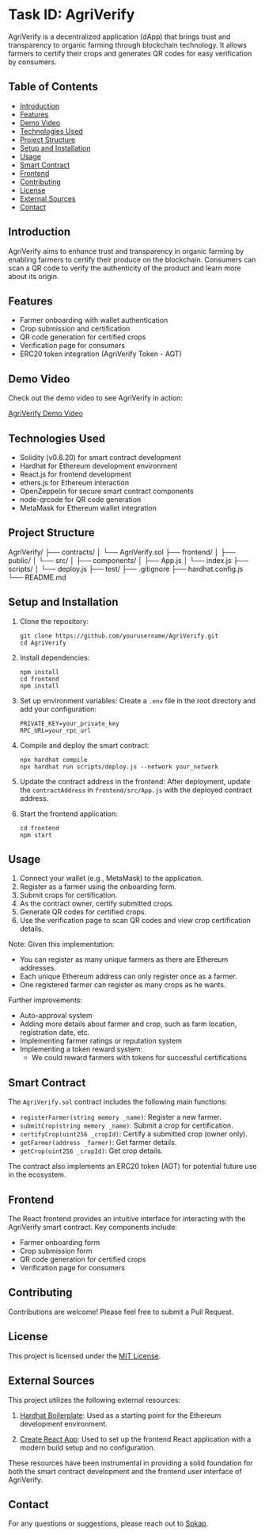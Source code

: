 # Task ID: AgriVerify

AgriVerify is a decentralized application (dApp) that brings trust and transparency to organic farming through blockchain technology. It allows farmers to certify their crops and generates QR codes for easy verification by consumers.

## Table of Contents

- [Introduction](#introduction)
- [Features](#features)
- [Demo Video](#demo-video)
- [Technologies Used](#technologies-used)
- [Project Structure](#project-structure)
- [Setup and Installation](#setup-and-installation)
- [Usage](#usage)
- [Smart Contract](#smart-contract)
- [Frontend](#frontend)
- [Contributing](#contributing)
- [License](#license)
- [External Sources](#external-sources)
- [Contact](#contact)

## Introduction

AgriVerify aims to enhance trust and transparency in organic farming by enabling farmers to certify their produce on the blockchain. Consumers can scan a QR code to verify the authenticity of the product and learn more about its origin.

## Features

- Farmer onboarding with wallet authentication
- Crop submission and certification
- QR code generation for certified crops
- Verification page for consumers
- ERC20 token integration (AgriVerify Token - AGT)

## Demo Video

Check out the demo video to see AgriVerify in action:

[AgriVerify Demo Video](https://drive.google.com/file/d/17Cr-LZUm7JCrtxDwX89pZ2UzlVGzDC7H/view?usp=sharing)

## Technologies Used

- Solidity (v0.8.20) for smart contract development
- Hardhat for Ethereum development environment
- React.js for frontend development
- ethers.js for Ethereum interaction
- OpenZeppelin for secure smart contract components
- node-qrcode for QR code generation
- MetaMask for Ethereum wallet integration

## Project Structure

AgriVerify/
├── contracts/
│ └── AgriVerify.sol
├── frontend/
│ ├── public/
│ └── src/
│ ├── components/
│ ├── App.js
│ └── index.js
├── scripts/
│ └── deploy.js
├── test/
├── .gitignore
├── hardhat.config.js
└── README.md

## Setup and Installation

1. Clone the repository:

   ```
   git clone https://github.com/yourusername/AgriVerify.git
   cd AgriVerify
   ```

2. Install dependencies:

   ```
   npm install
   cd frontend
   npm install
   ```

3. Set up environment variables:
   Create a `.env` file in the root directory and add your configuration:

   ```
   PRIVATE_KEY=your_private_key
   RPC_URL=your_rpc_url
   ```

4. Compile and deploy the smart contract:

   ```
   npx hardhat compile
   npx hardhat run scripts/deploy.js --network your_network
   ```

5. Update the contract address in the frontend:
   After deployment, update the `contractAddress` in `frontend/src/App.js` with the deployed contract address.

6. Start the frontend application:
   ```
   cd frontend
   npm start
   ```

## Usage

1. Connect your wallet (e.g., MetaMask) to the application.
2. Register as a farmer using the onboarding form.
3. Submit crops for certification.
4. As the contract owner, certify submitted crops.
5. Generate QR codes for certified crops.
6. Use the verification page to scan QR codes and view crop certification details.

Note: Given this implementation:

- You can register as many unique farmers as there are Ethereum addresses.
- Each unique Ethereum address can only register once as a farmer.
- One registered farmer can register as many crops as he wants.

Further improvements:

- Auto-approval system
- Adding more details about farmer and crop, such as farm location, registration date, etc.
- Implementing farmer ratings or reputation system
- Implementing a token reward system:
  - We could reward farmers with tokens for successful certifications

## Smart Contract

The `AgriVerify.sol` contract includes the following main functions:

- `registerFarmer(string memory _name)`: Register a new farmer.
- `submitCrop(string memory _name)`: Submit a crop for certification.
- `certifyCrop(uint256 _cropId)`: Certify a submitted crop (owner only).
- `getFarmer(address _farmer)`: Get farmer details.
- `getCrop(uint256 _cropId)`: Get crop details.

The contract also implements an ERC20 token (AGT) for potential future use in the ecosystem.

## Frontend

The React frontend provides an intuitive interface for interacting with the AgriVerify smart contract. Key components include:

- Farmer onboarding form
- Crop submission form
- QR code generation for certified crops
- Verification page for consumers

## Contributing

Contributions are welcome! Please feel free to submit a Pull Request.

## License

This project is licensed under the [MIT License](LICENSE).

## External Sources

This project utilizes the following external resources:

1. [Hardhat Boilerplate](https://github.com/NomicFoundation/hardhat-boilerplate): Used as a starting point for the Ethereum development environment.

2. [Create React App](https://create-react-app.dev/): Used to set up the frontend React application with a modern build setup and no configuration.

These resources have been instrumental in providing a solid foundation for both the smart contract development and the frontend user interface of AgriVerify.

## Contact

For any questions or suggestions, please reach out to [Spkap](https://github.com/Spkap).
